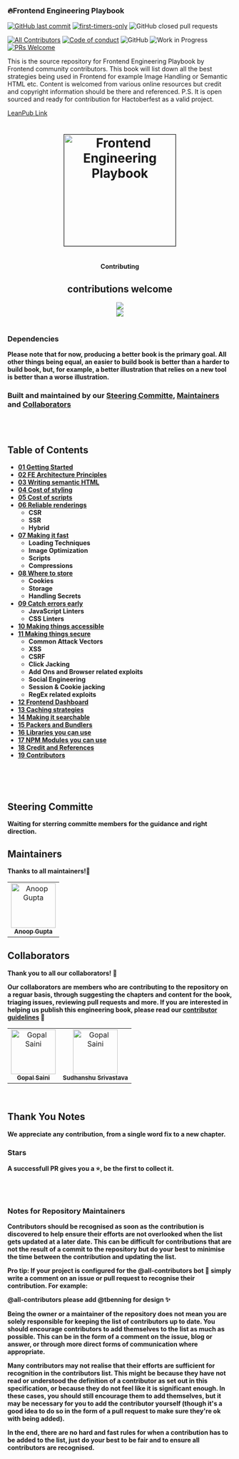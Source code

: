 

### 🔥Frontend Engineering Playbook 



[![GitHub last commit](https://img.shields.io/github/last-commit/anoop-gupt/frontend-engineering-playbook?style=flat-square)](https://github.com/anoop-gupt/frontend-engineering-playbook/commits/master)
[![first-timers-only](https://img.shields.io/badge/first--timers--only-friendly-blue.svg?style=flat-square)](https://www.firsttimersonly.com/)
![GitHub closed pull requests](https://img.shields.io/github/issues-pr-closed/anoop-gupt/frontend-engineering-playbook?style=flat-square)

[![All Contributors](https://img.shields.io/badge/all_contributors-5-orange.svg?style=flat-square)](#contributors)
[![Code of conduct](https://img.shields.io/badge/code%20of-conduct-ff69b4.svg?style=flat-square)](https://github.com/anoop-gupt/frontend-engineering-playbook/blob/master/CODE-OF-CONDUCT.md)
![GitHub](https://img.shields.io/github/license/anoop-gupt/frontend-engineering-playbook?color=blue&style=flat-square)
![Work in Progress](https://img.shields.io/badge/Status-Work%20in%20progress-orange?style=flat-square)
[![PRs Welcome](https://img.shields.io/badge/PRs-welcome-brightgreen.svg?style=flat-square)](https://github.com/anoop-gupt/frontend-engineering-playbook/pulls)


This is the source repository for Frontend Engineering Playbook by Frontend community contributors. This book will list down all the best strategies being used in Frontend for example Image Handling or Semantic HTML etc.
Content is welcomed from various online resources but credit and copyright information should be there and referenced.
P.S. It is open sourced and ready for contribution for Hactoberfest as a valid project.

[LeanPub Link](https://leanpub.com/frontend-engineering-playbook)

<h1 align="center">
  <img src="frontend-engineering-playbook.png" alt="Frontend Engineering Playbook" width="250" border="1">
</h1>

<br/>

<div align="center">
  <strong>Contributing<strong>
  <h2>contributions welcome</h2>
   <img src="https://img.shields.io/badge/contributions-welcome-brightgreen.svg?style=flat"/>
 
</div>
<div align="center">
  <img src="https://img.shields.io/badge/Last%20Updated-25%20Sep%202022-red"/>
</div>


<br/>

### Dependencies
Please note that for now, producing a better book is the primary goal. All other things being equal, an easier to build book is better than a harder to build book, but, for example, a better illustration that relies on a new tool is better than a worse illustration.

### Built and maintained by our [Steering Committe](#sterring-committe), [Maintainers](#maintainers) and [Collaborators](#collaborators)

<br/><br/>

## Table of Contents
- [01 Getting Started](sections/01-getting-started)
- [02 FE Architecture Principles](/sections/02-fe-architecture-principles)
- [03 Writing semantic HTML](sections/03-writing-semantic-html)
- [04 Cost of styling](sections/04-cost-of-scripts)
- [05 Cost of scripts](sections/05-cost-of-styling)
- [06 Reliable renderings](sections/06-reliable-renderings)
  - CSR
  - SSR
  - Hybrid
- [07 Making it fast](sections/07-making-it-fast)
  - Loading Techniques
  - Image Optimization 
  - Scripts
  - Compressions
- [08 Where to store](sections/08-where-to-store)
  - Cookies
  - Storage
  - Handling Secrets
- [09 Catch errors early](sections/09-catch-errors-early/linters.md) 
  - JavaScript Linters
  - CSS Linters
- [10 Making things accessible](sections/10-making-things-accessible)
- [11 Making things secure](sections/11-making-things-secure)
  - Common Attack Vectors
  - XSS
  - CSRF
  - Click Jacking
  - Add Ons and Browser related exploits
  - Social Engineering
  - Session & Cookie jacking
  - RegEx related exploits
- [12 Frontend Dashboard ](sections/dashboard)
- [13 Caching strategies](sections/12-caching-strategies)
- [14 Making it searchable](sections/13-making-it-searchable)
- [15 Packers and Bundlers](sections/13-making-it-searchable)
- [16 Libraries you can use](sections/15-libraries-you-can-use)
- [17 NPM Modules you can use](sections/16-modules-you-can-use)
- [18 Credit and References](sections/16-modules-you-can-use)
- [19 Contributors](sections/18-contributors)


<br/><br/><br/>
## Steering Committe
Waiting for sterring committe members for the guidance and right direction.

## Maintainers
Thanks to all maintainers!🙏
<table>
<tr>
    <td align="center"><a href="https://github.com/anoop-gupt"><img src="https://avatars2.githubusercontent.com/u/1118525?s=460&v=4" width="100px;" alt="Anoop Gupta"/><br /><sub><b>Anoop Gupta</b></sub></a>
  </td>
  
  </tr>
  </table>


## Collaborators

Thank you to all our collaborators! 🙏

Our collaborators are members who are contributing to the repository on a reguar basis, through suggesting the chapters and content for the book, triaging issues, reviewing pull requests and more. If you are interested in helping us publish this engineering book, please read our [contributor guidelines](CONTRIBUTING.md) 🎉

<!-- ALL-CONTRIBUTORS-LIST:START - Do not remove or modify this section -->
<table>
<tr>
    <td align="center"><a href="https://github.com/gsaini"><img src="https://avatars3.githubusercontent.com/u/1699577?s=460&v=4" width="100px;" alt="Gopal Saini"/><br /><sub><b>Gopal Saini</b></sub></a>
  </td>
   <td align="center"><a href="https://github.com/ssriv48"><img src="https://avatars3.githubusercontent.com/u/11516981?s=460&v=4" width="100px;" alt="Gopal Saini"/><br /><sub><b>Sudhanshu Srivastava</b></sub></a>
  </td>
  
  </tr>
  </table>

<br/>

## Thank You Notes

We appreciate any contribution, from a single word fix to a new chapter. 

### Stars

A successfull PR gives you a ⭐, be the first to collect it.



<br/><br/>

### Notes for Repository Maintainers

Contributors should be recognised as soon as the contribution is discovered to help ensure their efforts are not overlooked when the list gets updated at a later date. This can be difficult for contributions that are not the result of a commit to the repository but do your best to minimise the time between the contribution and updating the list.

Pro tip: If your project is configured for the @all-contributors bot 🤖 simply write a comment on an issue or pull request to recognise their contribution. For example:

@all-contributors please add @tbenning for design ✨

Being the owner or a maintainer of the repository does not mean you are solely responsible for keeping the list of contributors up to date. You should encourage contributors to add themselves to the list as much as possible. This can be in the form of a comment on the issue, blog or answer, or through more direct forms of communication where appropriate.

Many contributors may not realise that their efforts are sufficient for recognition in the contributors list. This might be because they have not read or understood the definition of a contributor as set out in this specification, or because they do not feel like it is significant enough. In these cases, you should still encourage them to add themselves, but it may be necessary for you to add the contributor yourself (though it's a good idea to do so in the form of a pull request to make sure they're ok with being added).

In the end, there are no hard and fast rules for when a contribution has to be added to the list, just do your best to be fair and to ensure all contributors are recognised.

